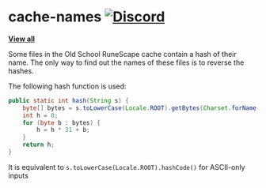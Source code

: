 # cache-names [![Discord](https://img.shields.io/discord/384870460640329728.svg?logo=discord)](https://discord.gg/G2kxrnU)

[**View all**](https://raw.githubusercontent.com/RuneStar/cache-names/master/names.tsv)

Some files in the Old School RuneScape cache contain a hash of their name. 
The only way to find out the names of these files is to reverse the hashes.

The following hash function is used:

```java
public static int hash(String s) {
    byte[] bytes = s.toLowerCase(Locale.ROOT).getBytes(Charset.forName("windows-1252"));
    int h = 0;
    for (byte b : bytes) {
        h = h * 31 + b;
    }
    return h;
}
```

It is equivalent to `s.toLowerCase(Locale.ROOT).hashCode()` for ASCII-only inputs